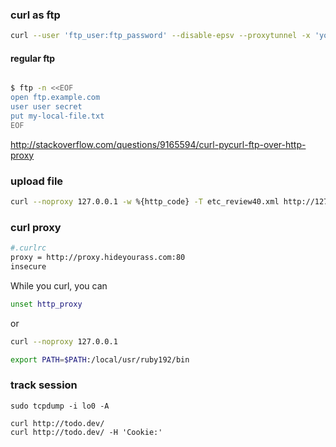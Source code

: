 ### curl as ftp 


```bash
curl --user 'ftp_user:ftp_password' --disable-epsv --proxytunnel -x 'yourproxy.com:port' -T 'your.localfile' 'ftp://remote.ftp.org:port/path' -v
```

#### regular ftp

```bash

$ ftp -n <<EOF
open ftp.example.com
user user secret
put my-local-file.txt
EOF

```

http://stackoverflow.com/questions/9165594/curl-pycurl-ftp-over-http-proxy

### upload file 

```bash
curl --noproxy 127.0.0.1 -w %{http_code} -T etc_review40.xml http://127.0.0.1:3000/k4/etc_review40.xml
```

### curl proxy

```bash
#.curlrc
proxy = http://proxy.hideyourass.com:80
insecure
```


While you curl, you can 

```bash
unset http_proxy
```

or 

```bash
curl --noproxy 127.0.0.1

```


```bash
export PATH=$PATH:/local/usr/ruby192/bin
```

### track session

```
sudo tcpdump -i lo0 -A

curl http://todo.dev/
curl http://todo.dev/ -H 'Cookie:'

```


